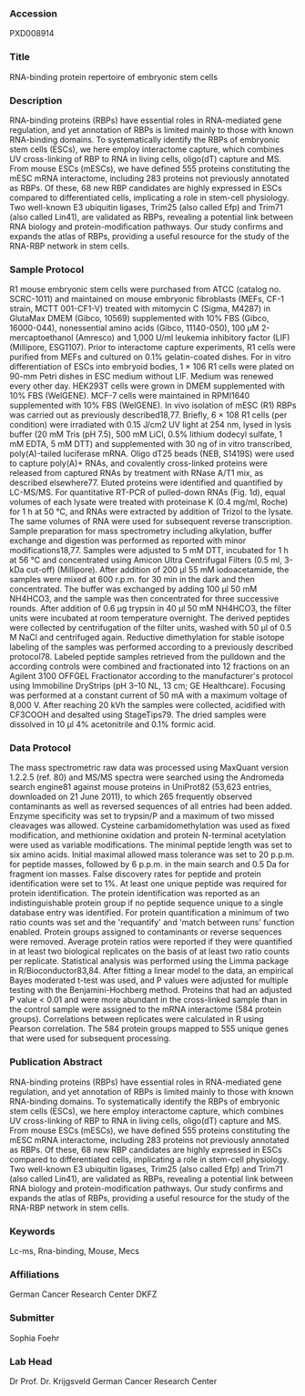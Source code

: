 ### Accession
PXD008914

### Title
RNA-binding protein repertoire of embryonic stem cells

### Description
RNA-binding proteins (RBPs) have essential roles in RNA-mediated gene regulation, and yet annotation of RBPs is limited mainly to those with known RNA-binding domains. To systematically identify the RBPs of embryonic stem cells (ESCs), we here employ interactome capture, which combines UV cross-linking of RBP to RNA in living cells, oligo(dT) capture and MS. From mouse ESCs (mESCs), we have defined 555 proteins constituting the mESC mRNA interactome, including 283 proteins not previously annotated as RBPs. Of these, 68 new RBP candidates are highly expressed in ESCs compared to differentiated cells, implicating a role in stem-cell physiology. Two well-known E3 ubiquitin ligases, Trim25 (also called Efp) and Trim71 (also called Lin41), are validated as RBPs, revealing a potential link between RNA biology and protein-modification pathways. Our study confirms and expands the atlas of RBPs, providing a useful resource for the study of the RNA-RBP network in stem cells.

### Sample Protocol
R1 mouse embryonic stem cells were purchased from ATCC (catalog no. SCRC-1011) and maintained on mouse embryonic fibroblasts (MEFs, CF-1 strain, MCTT 001-CF1-V) treated with mitomycin C (Sigma, M4287) in GlutaMax DMEM (Gibco, 10569) supplemented with 10% FBS (Gibco, 16000-044), nonessential amino acids (Gibco, 11140-050), 100 μM 2-mercaptoethanol (Amresco) and 1,000 U/ml leukemia inhibitory factor (LIF) (Millipore, ESG1107). Prior to interactome capture experiments, R1 cells were purified from MEFs and cultured on 0.1% gelatin-coated dishes. For in vitro differentiation of ESCs into embryoid bodies, 1 × 106 R1 cells were plated on 90-mm Petri dishes in ESC medium without LIF. Medium was renewed every other day. HEK293T cells were grown in DMEM supplemented with 10% FBS (WelGENE). MCF-7 cells were maintained in RPMI1640 supplemented with 10% FBS (WelGENE). In vivo isolation of mESC (R1) RBPs was carried out as previously described18,77. Briefly, 6 × 108 R1 cells (per condition) were irradiated with 0.15 J/cm2 UV light at 254 nm, lysed in lysis buffer (20 mM Tris (pH 7.5), 500 mM LiCl, 0.5% lithium dodecyl sulfate, 1 mM EDTA, 5 mM DTT) and supplemented with 30 ng of in vitro transcribed, poly(A)-tailed luciferase mRNA. Oligo dT25 beads (NEB, S1419S) were used to capture poly(A)+ RNAs, and covalently cross-linked proteins were released from captured RNAs by treatment with RNase A/T1 mix, as described elsewhere77. Eluted proteins were identified and quantified by LC-MS/MS. For quantitative RT-PCR of pulled-down RNAs (Fig. 1d), equal volumes of each lysate were treated with proteinase K (0.4 mg/ml, Roche) for 1 h at 50 °C, and RNAs were extracted by addition of Trizol to the lysate. The same volumes of RNA were used for subsequent reverse transcription. Sample preparation for mass spectrometry including alkylation, buffer exchange and digestion was performed as reported with minor modifications18,77. Samples were adjusted to 5 mM DTT, incubated for 1 h at 56 °C and concentrated using Amicon Ultra Centrifugal Filters (0.5 ml, 3-kDa cut-off) (Millipore). After addition of 200 μl 55 mM iodoacetamide, the samples were mixed at 600 r.p.m. for 30 min in the dark and then concentrated. The buffer was exchanged by adding 100 μl 50 mM NH4HCO3, and the sample was then concentrated for three successive rounds. After addition of 0.6 μg trypsin in 40 μl 50 mM NH4HCO3, the filter units were incubated at room temperature overnight. The derived peptides were collected by centrifugation of the filter units, washed with 50 μl of 0.5 M NaCl and centrifuged again. Reductive dimethylation for stable isotope labeling of the samples was performed according to a previously described protocol78. Labeled peptide samples retrieved from the pulldown and the according controls were combined and fractionated into 12 fractions on an Agilent 3100 OFFGEL Fractionator according to the manufacturer's protocol using Immobiline DryStrips (pH 3–10 NL, 13 cm; GE Healthcare). Focusing was performed at a constant current of 50 mA with a maximum voltage of 8,000 V. After reaching 20 kVh the samples were collected, acidified with CF3COOH and desalted using StageTips79. The dried samples were dissolved in 10 μl 4% acetonitrile and 0.1% formic acid.

### Data Protocol
The mass spectrometric raw data was processed using MaxQuant version 1.2.2.5 (ref. 80) and MS/MS spectra were searched using the Andromeda search engine81 against mouse proteins in UniProt82 (53,623 entries, downloaded on 21 June 2011), to which 265 frequently observed contaminants as well as reversed sequences of all entries had been added. Enzyme specificity was set to trypsin/P and a maximum of two missed cleavages was allowed. Cysteine carbamidomethylation was used as fixed modification, and methionine oxidation and protein N-terminal acetylation were used as variable modifications. The minimal peptide length was set to six amino acids. Initial maximal allowed mass tolerance was set to 20 p.p.m. for peptide masses, followed by 6 p.p.m. in the main search and 0.5 Da for fragment ion masses. False discovery rates for peptide and protein identification were set to 1%. At least one unique peptide was required for protein identification. The protein identification was reported as an indistinguishable protein group if no peptide sequence unique to a single database entry was identified.  For protein quantification a minimum of two ratio counts was set and the 'requantify' and 'match between runs' function enabled. Protein groups assigned to contaminants or reverse sequences were removed. Average protein ratios were reported if they were quantified in at least two biological replicates on the basis of at least two ratio counts per replicate. Statistical analysis was performed using the Limma package in R/Bioconductor83,84. After fitting a linear model to the data, an empirical Bayes moderated t-test was used, and P values were adjusted for multiple testing with the Benjamini-Hochberg method. Proteins that had an adjusted P value < 0.01 and were more abundant in the cross-linked sample than in the control sample were assigned to the mRNA interactome (584 protein groups). Correlations between replicates were calculated in R using Pearson correlation. The 584 protein groups mapped to 555 unique genes that were used for subsequent processing.

### Publication Abstract
RNA-binding proteins (RBPs) have essential roles in RNA-mediated gene regulation, and yet annotation of RBPs is limited mainly to those with known RNA-binding domains. To systematically identify the RBPs of embryonic stem cells (ESCs), we here employ interactome capture, which combines UV cross-linking of RBP to RNA in living cells, oligo(dT) capture and MS. From mouse ESCs (mESCs), we have defined 555 proteins constituting the mESC mRNA interactome, including 283 proteins not previously annotated as RBPs. Of these, 68 new RBP candidates are highly expressed in ESCs compared to differentiated cells, implicating a role in stem-cell physiology. Two well-known E3 ubiquitin ligases, Trim25 (also called Efp) and Trim71 (also called Lin41), are validated as RBPs, revealing a potential link between RNA biology and protein-modification pathways. Our study confirms and expands the atlas of RBPs, providing a useful resource for the study of the RNA-RBP network in stem cells.

### Keywords
Lc-ms, Rna-binding, Mouse, Mecs

### Affiliations
German Cancer Research Center
DKFZ

### Submitter
Sophia Foehr

### Lab Head
Dr Prof. Dr. Krijgsveld
German Cancer Research Center


